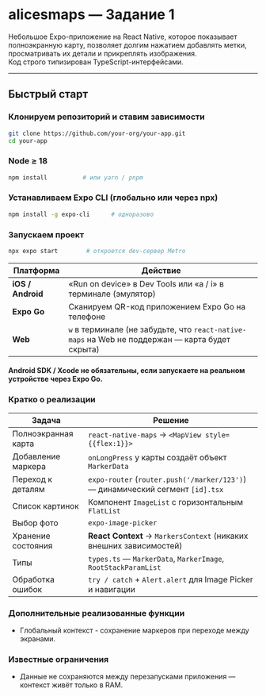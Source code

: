 # alicesmaps — Задание 1

Небольшое Expo-приложение на React Native, которое показывает полноэкранную карту, позволяет долгим нажатием добавлять метки, просматривать их детали и прикреплять изображения.  
Код строго типизирован TypeScript-интерфейсами.

---

## Быстрый старт

### Клонируем репозиторий и ставим зависимости

```bash
git clone https://github.com/your-org/your-app.git
cd your-app
```

### Node ≥ 18
```bash
npm install          # или yarn / pnpm
```
### Устанавливаем Expo CLI (глобально или через npx)
```bash
npm install -g expo-cli      # одноразово
```

### Запускаем проект
```bash
npx expo start        # откроется dev-сервер Metro
```

| Платформа         | Действие                                                                                        |
| ----------------- | ----------------------------------------------------------------------------------------------- |
| **iOS / Android** | «Run on device» в Dev Tools или «a / i» в терминале (эмулятор)                              |
| **Expo Go**       | Сканируем QR-код приложением Expo Go на телефоне                                            |
| **Web**           | `w` в терминале (не забудьте, что `react-native-maps` на Web не поддержан — карта будет скрыта) |

#### Android SDK / Xcode не обязательны, если запускаете на реальном устройстве через Expo Go.

### Кратко о реализации
| Задача              | Решение                                                                        |
| ------------------- | ------------------------------------------------------------------------------ |
| Полноэкранная карта | `react-native-maps` → `<MapView style={{flex:1}}>`                             |
| Добавление маркера  | `onLongPress` у карты создаёт объект `MarkerData`                              |
| Переход к деталям   | `expo-router` (`router.push('/marker/123')`) — динамический сегмент `[id].tsx` |
| Список картинок     | Компонент `ImageList` с горизонтальным `FlatList`                              |
| Выбор фото          | `expo-image-picker`                                                            |
| Хранение состояния  | **React Context** → `MarkersContext` (никаких внешних зависимостей)            |
| Типы                | `types.ts` — `MarkerData`, `MarkerImage`, `RootStackParamList`                 |
| Обработка ошибок    | `try / catch` + `Alert.alert` для Image Picker и навигации                     |

### Дополнительные реализованные функции
* Глобальный контекст - сохранение маркеров при переходе между экранами.

### Известные ограничения
* Данные не сохраняются между перезапусками приложения — контекст живёт только в RAM.
